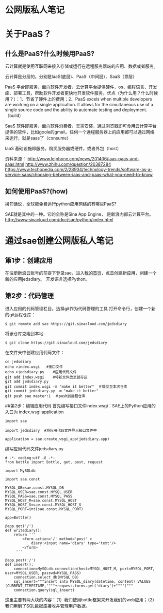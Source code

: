 # 公网版私人笔记






# 关于PaaS？


## 什么是PaaS?什么时候用PaaS?
云计算就是使用互联网来接入存储或运行在远程服务器端的应用、数据或者服务。

云计算是分层的。分别是IaaS(底层)、PaaS（中间层）、SaaS（顶层）

PaaS 平台即服务，面向软件开发者，云计算平台提供硬件、os、编程语言、开发库、部署工具，帮助软件开发者更快地开发软件服务。优点（为什么用？什么时候用？）：1、节省了硬件上的费用；2、PaaS excels when multiple developers are working on a single application. It allows for the simultaneous use of a single source code and the ability to automate testing and deployment.（build）

SaaS 软件即服务，面向软件消费者，无需安装，通过浏览器即可食用云计算平台提供的软件，比如goole的gmail。任何一个远程服务器上的应用都可以通过网络来运行，就是saas了（consume）

IaaS 基础设施即服务。购买服务器或硬件，或者外包（host）

资料来源：
http://www.leiphone.com/news/201406/iaas-paas-and-saas.html
http://www.zhihu.com/question/20387284
https://www.techopedia.com/2/28934/technology-trends/software-as-a-service-saas/choosing-between-iaas-and-paas-what-you-need-to-know

## 如何使用PaaS?(how)
换句话说，全球能免费运行python应用网络的有哪些PaaS?

SAE就是其中的一种。它的全称是Sina App Engine， 是新浪内部云计算平台。
http://www.sinacloud.com/doc/sae/python/index.html



# 通过sae创建公网版私人笔记

## 第1步：创建应用
在注册新浪云账号的前提下登录sae，进入[我的首页](http://sae.sina.com.cn/?m=dashboard)，点击创建新应用，创建一个新的应用jedsdiary。 开发语言选择Python。


## 第2步：代码管理
进入应用的代码管理栏目，选择git作为代码管理的工具
打开命令行，创建一个新的git远程仓库：

```$ git remote add sae https://git.sinacloud.com/jedsdiary```

将该仓库克隆到本地:

```$ git clone https://git.sinacloud.com/jedsdiary```

在文件夹中创建应用代码文件：

    cd jedsdiary
    echo >index.wsgi   #接口文件
    echo >jedsdiary.py    #应用代码文件
    git add index.wsgi    #将新文件放至暂存区
    git add jedsdiary.py
    git commit index.wsgi -m "make it better"  ＃提交至本次仓库
    git commit jedsdiary.py -m "make it better"
    git push sae master:1  ＃push到远程仓库


##第2步：编辑应用代码
首先编写接口文件index.wsgi：SAE上的Python应用的入口为 index.wsgi:application

    import sae

    import jedsdiary  #将应用代码文件导入接口文件中

    application = sae.create_wsgi_app(jedsdiary.app) 
    

编写应用代码文件jedsdiary.py

    # -*- coding:utf -8 -*-
    from bottle import Bottle, get, post, request
    
    import MySQLdb
    
    import sae.const
    
    MYSQL_DB=sae.const.MYSQL_DB
    MYSQL_USER=sae.const.MYSQL_USER
    MYSQL_PASS=sae.const.MYSQL_PASS
    MYSQL_HOST_M=sae.const.MYSQL_HOST
    MYSQL_HOST_S=sae.const.MYSQL_HOST_S
    MYSQL_PORT=int(sae.const.MYSQL_PORT)
    
    app=Bottle()
    
    @app.get('/')
    def writediary():
        return '''
            <form action='/' method='post' >
                diary:<input name='diary' type='text'/> 
            </form>
         '''
    
    @app.post('/')
    def insert():
        connection=MySQLdb.connection(host=MYSQL_HOST_M, port=MYSQL_PORT, user=MYSQL_USER, passwd=MYSQL_PASS)
        connection.select_db(MYSQL_DB)
        sql_insert="""insert into MYSQL_diary(datetime, content) VALUES (CURRENT_TIMESTAMP,'"""+request.forms.get('diary')+"""')"""
        connection.query(sql_insert)

这里主要有两大块的内容：（1）我们使用bottle框架来开发我们的web应用；（2）我们用到了SQL数据库接收并管理用户数据。




